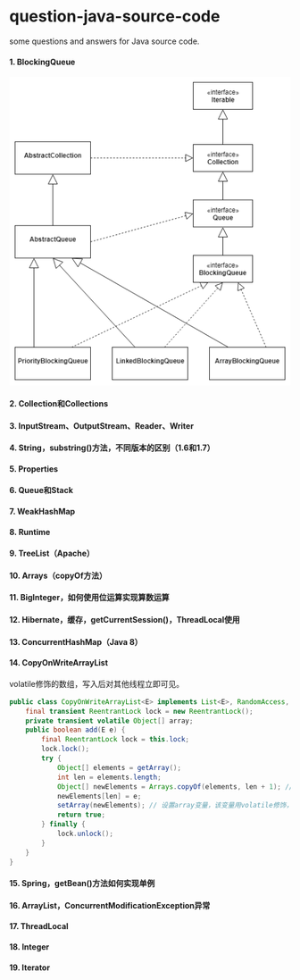 # question-java-source-code
some questions and answers for Java source code.

#### 1. BlockingQueue
![avator](image/question-java-source-code-001.png)

#### 2. Collection和Collections

#### 3. InputStream、OutputStream、Reader、Writer

#### 4. String，substring()方法，不同版本的区别（1.6和1.7）

#### 5. Properties

#### 6. Queue和Stack

#### 7. WeakHashMap

#### 8. Runtime

#### 9. TreeList（Apache）

#### 10. Arrays（copyOf方法）

#### 11. BigInteger，如何使用位运算实现算数运算

#### 12. Hibernate，缓存，getCurrentSession()，ThreadLocal使用

#### 13. ConcurrentHashMap（Java 8）

#### 14. CopyOnWriteArrayList
volatile修饰的数组，写入后对其他线程立即可见。
```java
public class CopyOnWriteArrayList<E> implements List<E>, RandomAccess, Cloneable, java.io.serializable {
    final transient ReentrantLock lock = new ReentrantLock();
    private transient volatile Object[] array;
    public boolean add(E e) {
        final ReentrantLock lock = this.lock;
        lock.lock();
        try {
            Object[] elements = getArray();
            int len = elements.length;
            Object[] newElements = Arrays.copyOf(elements, len + 1); // 复制原来的数组
            newElements[len] = e;
            setArray(newElements); // 设置array变量，该变量用volatile修饰，对其他线程可见
            return true;
        } finally {
            lock.unlock();
        }
    }
}
```

#### 15. Spring，getBean()方法如何实现单例

#### 16. ArrayList，ConcurrentModificationException异常

#### 17. ThreadLocal

#### 18. Integer

#### 19. Iterator
